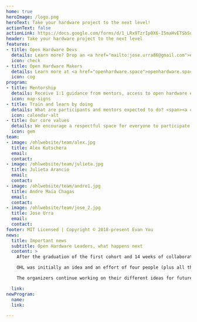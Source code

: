 ```yaml
---
home: true
heroImage: /logo.png
heroText: Take your hardware project to the next level!
actionText: false 
actionLink: https://docs.google.com/forms/d/1_LRx9TzrIp0X6-I5maHvETSbSupJpdfh8-OUoSUJLWA/viewform?edit_requested=true
header: Take your hardware project to the next level
features:
- title: Open Hardware Devs
  details: Learn more? Drop an <a href="mailto:jose.urra86@gmail.com">email here</a>
  icon: check
- title: Open Hardware Makers
  details: Learn more at <a href="openhardware.space">openhardware.space</a>
  icon: cog
program:
- title: Mentorship
  details: Receive 1:1 guidance from mentors, access to open hardware experts and a pool of open educational resources.
  icon: map-signs
- title: Train and learn by doing
  details: What are participants and mentors expected to do? <span><a class="is-link" href="https://olx-hardware.gitlab.io/ohlwebsite/Program/03_roles.html#mentor">Check the roles description</a></span>. Check what the journey looks like in the <a href="https://olx-hardware.gitlab.io/ohlwebsite/Program/02_schedule.html">program schedule</a>.
  icon: calendar-alt
- title: Our core values
  details: We encourage a respectful space for everyone to participate, check our <a class="is-link" href="https://olx-hardware.gitlab.io/ohlwebsite/Program/04_community.html">community guidelines</a>.
  icon: gem
team:
- image: /ohlwebsite/team/alex.jpg
  title: Alex Kutschera
  email:
  contact:
- image: /ohlwebsite/team/julieta.jpg
  title: Julieta Arancio
  email:
  contact:
- image: /ohlwebsite/team/andre1.jpg
  title: Andre Maia Chagas
  email:
  contact:
- image: /ohlwebsite/team/jose_2.jpg
  title: Jose Urra
  email:
  contact:
footer: MIT Licensed | Copyright © 2018-present Evan You
news:
  title: Important news
  subtitle: Open Hardware Leaders, what happens next
  content: >
    After the graduation of the first cohort and 14 weeks of collaborative work, the organization team has decided to split ways. The differences in our vision are too significant, taking us into this joint decision after much effort on working them out.</br></br>

    OHL was initially an idea and an effort of four people (plus all the volunteers!), and in the spirit of collaboration and openness, we understand no one owns it. So we propose the experience of OHL stays online and open as a pilot project, a repository available for anyone to fork.</br>

    The organizers continue working on their different ideas for future hardware programs: "Open Hardware Devs" -led by Jose Urra- and "Open Hardware Makers" -led by Andre Chagas, Alex Kutschera and Juli Arancio-.

  link:
newProgram:
  name:
  link:

---
```

